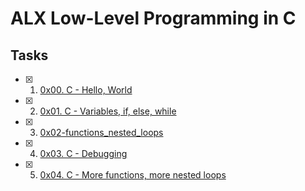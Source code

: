 # ALX Low-Level Programming in C

## Tasks
- [x] 1. [0x00. C - Hello, World](https://github.com/terrymk99/alx-low_level_programming/tree/master/0x00-hello_world)
- [x] 2. [0x01. C - Variables, if, else, while](https://github.com/terrymk99/alx-low_level_programming/tree/master/0x01-variables_if_else_while)
- [x] 3. [0x02-functions_nested_loops](https://github.com/terrymk99/alx-low_level_programming/tree/master/0x02-functions_nested_loops)
- [x] 4. [0x03. C - Debugging](https://github.com/terrymk99/alx-low_level_programming/tree/master/0x03-debugging)
- [x] 5. [0x04. C - More functions, more nested loops](https://github.com/terrymk99/alx-low_level_programming/tree/master/0x04-more_functions_nested_loops)
